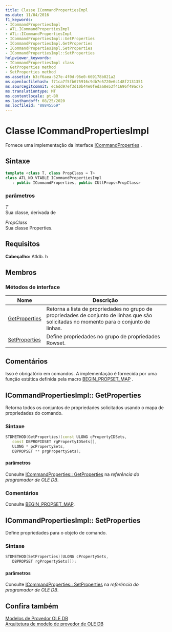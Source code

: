 ```yaml
---
title: Classe ICommandPropertiesImpl
ms.date: 11/04/2016
f1_keywords:
- ICommandPropertiesImpl
- ATL.ICommandPropertiesImpl
- ATL::ICommandPropertiesImpl
- ICommandPropertiesImpl::GetProperties
- ICommandPropertiesImpl.GetProperties
- ICommandPropertiesImpl.SetProperties
- ICommandPropertiesImpl::SetProperties
helpviewer_keywords:
- ICommandPropertiesImpl class
- GetProperties method
- SetProperties method
ms.assetid: b3cf6aea-527e-4f0d-96e0-669178b021a2
ms.openlocfilehash: f71ca7f5fb675916c9db7e5720e6c148f2131351
ms.sourcegitcommit: ec6dd97ef3d10b44e0fedaa8e53f41696f49ac7b
ms.translationtype: MT
ms.contentlocale: pt-BR
ms.lasthandoff: 08/25/2020
ms.locfileid: "88845569"
---
```

# <a name="icommandpropertiesimpl-class"></a>Classe ICommandPropertiesImpl

Fornece uma implementação da interface [ICommandProperties](/previous-versions/windows/desktop/ms723044(v=vs.85)) .

## <a name="syntax"></a>Sintaxe

```cpp
template <class T, class PropClass = T>
class ATL_NO_VTABLE ICommandPropertiesImpl
   : public ICommandProperties, public CUtlProps<PropClass>
```

### <a name="parameters"></a>parâmetros

*T*<br/>
Sua classe, derivada de

*PropClass*<br/>
Sua classe Properties.

## <a name="requirements"></a>Requisitos

**Cabeçalho:** Atldb. h

## <a name="members"></a>Membros

### <a name="interface-methods"></a>Métodos de interface

| Nome | Descrição |
|-|-|
|[GetProperties](#getproperties)|Retorna a lista de propriedades no grupo de propriedades de conjunto de linhas que são solicitadas no momento para o conjunto de linhas.|
|[SetProperties](#setproperties)|Define propriedades no grupo de propriedades Rowset.|

## <a name="remarks"></a>Comentários

Isso é obrigatório em comandos. A implementação é fornecida por uma função estática definida pela macro [BEGIN_PROPSET_MAP](../../data/oledb/begin-propset-map.md) .

## <a name="icommandpropertiesimplgetproperties"></a><a name="getproperties"></a> ICommandPropertiesImpl:: GetProperties

Retorna todos os conjuntos de propriedades solicitados usando o mapa de propriedades do comando.

### <a name="syntax"></a>Sintaxe

```cpp
STDMETHOD(GetProperties)(const ULONG cPropertyIDSets,
   const DBPROPIDSET rgPropertyIDSets[],
   ULONG * pcPropertySets,
   DBPROPSET ** prgPropertySets);
```

#### <a name="parameters"></a>parâmetros

Consulte [ICommandProperties:: GetProperties](/previous-versions/windows/desktop/ms723119(v=vs.85)) na *referência do programador de OLE DB*.

### <a name="remarks"></a>Comentários

Consulte [BEGIN_PROPSET_MAP](../../data/oledb/begin-propset-map.md).

## <a name="icommandpropertiesimplsetproperties"></a><a name="setproperties"></a> ICommandPropertiesImpl:: SetProperties

Define propriedades para o objeto de comando.

### <a name="syntax"></a>Sintaxe

```cpp
STDMETHOD(SetProperties)(ULONG cPropertySets,
   DBPROPSET rgPropertySets[]);
```

#### <a name="parameters"></a>parâmetros

Consulte [ICommandProperties:: SetProperties](/previous-versions/windows/desktop/ms711497(v=vs.85)) na *referência do programador de OLE DB*.

## <a name="see-also"></a>Confira também

[Modelos de Provedor OLE DB](../../data/oledb/ole-db-provider-templates-cpp.md)<br/>
[Arquitetura de modelo de provedor de OLE DB](../../data/oledb/ole-db-provider-template-architecture.md)
